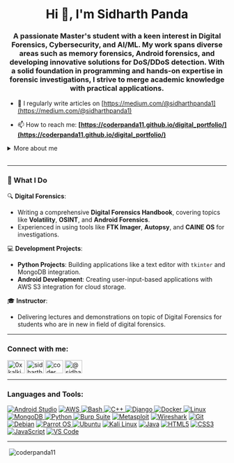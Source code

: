 <h1 align="center">Hi 👋, I'm Sidharth Panda</h1>
<h3 align="center">A passionate Master's student with a keen interest in Digital Forensics, Cybersecurity, and AI/ML. My work spans diverse areas such as memory forensics, Android forensics, and developing innovative solutions for DoS/DDoS detection. With a solid foundation in programming and hands-on expertise in forensic investigations, I strive to merge academic knowledge with practical applications.</h3>

- 📝 I regularly write articles on [https://medium.com/@sidharthpanda1](https://medium.com/@sidharthpanda1)

- 📫 How to reach me: **[https://coderpanda11.github.io/digital_portfolio/](https://coderpanda11.github.io/digital_portfolio/)**

<details>
  <summary>More about me</summary>

- **Name**: Sidharth Panda
- **Alias**: Kalki, Coderpanda11
- **From**: India
- **Instructor** | **Security Researcher** | **Digital Forensics Practioner** | **Developer** | **CTF Player**
- i have experience in cracking,web development,bug Hunting,digital forensics,Social engineering,spy.
-**Reverse Engineering**, **Malware Analysis**
- Improving knowledge in **Website Vulnerabilities**,**Android Development**,**Web Development**
- I’m currently learning **everything** 

</details>
<br>


---
### 🌟 What I Do  
🔍 **Digital Forensics**:  
- Writing a comprehensive **Digital Forensics Handbook**, covering topics like **Volatility**, **OSINT**, and **Android Forensics**.  
- Experienced in using tools like **FTK Imager**, **Autopsy**, and **CAINE OS** for investigations.  


💻 **Development Projects**:  
- **Python Projects**: Building applications like a text editor with `tkinter` and MongoDB integration.  
- **Android Development**: Creating user-input-based applications with AWS S3 integration for cloud storage.  

🎓 **Instructor**:  
-  Delivering lectures and demonstrations on topic of Digital Forensics for students who are in new in field of digital forensics.
  
---

<h3 align="left">Connect with me:</h3>
<p align="left">
<a href="https://twitter.com/0xkalki" target="blank"><img align="center" src="https://raw.githubusercontent.com/rahuldkjain/github-profile-readme-generator/master/src/images/icons/Social/twitter.svg" alt="0xkalki" height="30" width="40" /></a>
<a href="https://www.linkedin.com/in/sidharthpanda1126/" target="blank"><img align="center" src="https://raw.githubusercontent.com/rahuldkjain/github-profile-readme-generator/master/src/images/icons/Social/linked-in-alt.svg" alt="sidharth1126" height="30" width="40" /></a>
<a href="https://instagram.com/coder_panda.11" target="blank"><img align="center" src="https://raw.githubusercontent.com/rahuldkjain/github-profile-readme-generator/master/src/images/icons/Social/instagram.svg" alt="coder_panda.11" height="30" width="40" /></a>
<a href="https://medium.com/@sidharthpanda1" target="blank"><img align="center" src="https://raw.githubusercontent.com/rahuldkjain/github-profile-readme-generator/master/src/images/icons/Social/medium.svg" alt="@sidharthpanda1" height="30" width="40" /></a>
</p>

---

<h3 align="left">Languages and Tools:</h3>
<p align="left"> 
<a href="https://developer.android.com" target="_blank" rel="noreferrer"> <img src="https://img.shields.io/badge/Android_Studio-7CFC00?style=for-the-badge&logo=androidstudio&color=000000" alt="Android Studio"/></a> 
<a href="https://aws.amazon.com" target="_blank" rel="noreferrer"><img src="https://img.shields.io/badge/AWS-FF8C00?style=for-the-badge&logo=amazonwebservices&color=000000" alt="AWS"/> </a> 
<a href="https://www.gnu.org/software/bash/" target="_blank" rel="noreferrer"><img src="https://img.shields.io/badge/Bash-4EAA25?style=for-the-badge&logo=gnu-bash&color=000000" alt="Bash" /> </a> 
<a href="https://www.w3schools.com/cpp/" target="_blank" rel="noreferrer"> <img src="https://img.shields.io/badge/C%2B%2B-F34B7F?style=for-the-badge&logo=c%2B%2B&color=000000" alt="C++" /> </a> 
<a href="https://www.djangoproject.com/" target="_blank" rel="noreferrer"> <img src="https://img.shields.io/badge/DJango-006400?style=for-the-badge&logo=django&color=000000" alt="Django" /> </a> 
<a href="https://www.docker.com/" target="_blank" rel="noreferrer"> <img src="https://img.shields.io/badge/Docker-2496ED?style=for-the-badge&logo=docker&color=000000" alt="Docker" /> </a> 
<a href="https://www.linux.org/" target="_blank" rel="noreferrer"> <img src="https://img.shields.io/badge/Linux-FCC624?style=for-the-badge&logo=linux&color=000000" alt="Linux" /> </a> 
<a href="https://www.mongodb.com/" target="_blank" rel="noreferrer"> <img src="https://img.shields.io/badge/MongoDB-47A248?style=for-the-badge&logo=mongodb&color=000000" alt="MongoDB" /> </a> 
<a href="https://www.python.org" target="_blank" rel="noreferrer"> <img src="https://img.shields.io/badge/Python-3776AB?style=for-the-badge&logo=python&color=000000" alt="Python" /> </a> 
<a href="https://portswigger.net/burp" target="_blank" rel="noreferrer"><img src="https://img.shields.io/badge/Burp_Suite-FF6633?style=for-the-badge&logo=burp-suite&color=000000" alt="Burp Suite" /></a>
<a href="https://www.metasploit.com/" target="_blank" rel="noreferrer"> <img src="https://img.shields.io/badge/Metasploit-008C8C?style=for-the-badge&logo=metasploit&color=000000" alt="Metasploit" /></a>
<a href="https://www.wireshark.org/" target="_blank" rel="noreferrer"><img src="https://img.shields.io/badge/Wireshark-009639?style=for-the-badge&logo=wireshark&color=000000" alt="Wireshark" /></a>
<a href="https://git-scm.com/" target="_blank" rel="noreferrer"><img src="https://img.shields.io/badge/Git-F05032?style=for-the-badge&logo=git&color=000000" alt="Git" /></a>
<a href="https://www.debian.org/" target="_blank" rel="noreferrer"><img src="https://img.shields.io/badge/Debian-D70A53?style=for-the-badge&logo=debian&color=000000" alt="Debian" /></a>
<a href="https://parrotsec.org/" target="_blank" rel="noreferrer"><img src="https://img.shields.io/badge/Parrot_OS-2E8E8F?style=for-the-badge&logo=parrot&color=000000" alt="Parrot OS" /> </a>
<a href="https://ubuntu.com/" target="_blank" rel="noreferrer"><img src="https://img.shields.io/badge/Ubuntu-E95420?style=for-the-badge&logo=ubuntu&color=000000" alt="Ubuntu" /></a>
<a href="https://www.kali.org/" target="_blank" rel="noreferrer"><img src="https://img.shields.io/badge/Kali_Linux-557C94?style=for-the-badge&logo=kali-linux&color=000000" alt="Kali Linux" /></a>
<a href="https://www.java.com/en/" target="_blank" rel="noreferrer"><img src="https://img.shields.io/badge/Java-007396?style=for-the-badge&logo=java&color=000000" alt="Java" /></a>
<a href="https://www.w3schools.com/html/" target="_blank" rel="noreferrer"><img src="https://img.shields.io/badge/HTML5-5D4B6C?style=for-the-badge&logo=html5&color=000000" alt="HTML5" /></a>
<a href="https://www.w3schools.com/css/" target="_blank" rel="noreferrer"><img src="https://img.shields.io/badge/CSS3-2965F1?style=for-the-badge&logo=css3&color=000000" alt="CSS3" /></a>
<a href="https://www.w3schools.com/js/" target="_blank" rel="noreferrer"><img src="https://img.shields.io/badge/JavaScript-F7DF1E?style=for-the-badge&logo=javascript&color=000000" alt="JavaScript" /></a>
<a href="https://code.visualstudio.com/download" target="_blank" rel="noreferrer"><img src="https://img.shields.io/badge/VS_Code-007ACC?style=for-the-badge&logo=visual-studio-code&color=000000" alt="VS Code" /></a>
  
</p>

---

<p>&nbsp;<img align="center" src="https://github-readme-stats.vercel.app/api?username=coderpanda11&show_icons=true&locale=en" alt="coderpanda11" /></p>
